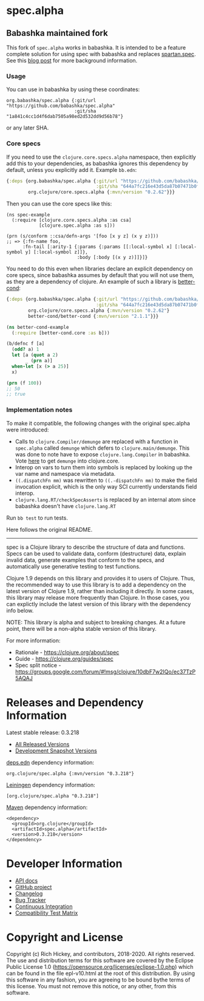 spec.alpha
========================================

## Babashka maintained fork

This fork of `spec.alpha` works in babashka. It is intended to be a feature
complete solution for using spec with babashka and replaces
[spartan.spec](https://github.com/borkdude/spartan.spec). See this [blog
post](https://blog.michielborkent.nl/using-clojure-spec-alpha-with-babashka.html)
for more background information.

### Usage

You can use in babashka by using these coordinates:

```
org.babashka/spec.alpha {:git/url "https://github.com/babashka/spec.alpha"
                         :git/sha "1a841c4cc1d4f6dab7505a98ed2d532dd9d56b78"}
```

or any later SHA.

### Core specs

If you need to use the `clojure.core.specs.alpha` namespace, then explicitly add
this to your dependencies, as babashka ignores this dependency by default,
unless you explicitly add it. Example `bb.edn`:


``` clojure
{:deps {org.babashka/spec.alpha {:git/url "https://github.com/babashka/spec.alpha"
                                 :git/sha "644a7fc216e43d5da87b07471b0f87d874107d1a"}
        org.clojure/core.specs.alpha {:mvn/version "0.2.62"}}}
```

Then you can use the core specs like this:

```
(ns spec-example
  (:require [clojure.core.specs.alpha :as csa]
            [clojure.spec.alpha :as s]))

(prn (s/conform ::csa/defn-args '[foo [x y z] (x y z)]))
;; => {:fn-name foo,
      :fn-tail [:arity-1 {:params {:params [[:local-symbol x] [:local-symbol y] [:local-symbol z]]},
                          :body [:body [(x y z)]]}]}
```

You need to do this even when libraries declare an explicit dependency on core
specs, since babashka assumes by default that you will not use them, as they are
a dependency of clojure. An example of such a library is
[better-cond](https://github.com/Engelberg/better-cond):

``` clojure
{:deps {org.babashka/spec.alpha {:git/url "https://github.com/babashka/spec.alpha"
                                 :git/sha "644a7fc216e43d5da87b07471b0f87d874107d1a"}
        org.clojure/core.specs.alpha {:mvn/version "0.2.62"}
        better-cond/better-cond {:mvn/version "2.1.1"}}}
```

``` clojure
(ns better-cond-example
  (:require [better-cond.core :as b]))

(b/defnc f [a]
  (odd? a) 1
  let [a (quot a 2)
       _ (prn a)]
  when-let [x (> a 25)]
  x)

(prn (f 100))
;; 50
;; true
```

### Implementation notes

To make it compatible, the following changes with the original spec.alpha were
introduced:

- Calls to `clojure.Compiler/demunge` are replaced with a function in
  `spec.alpha` called `demunge` which defers to `clojure.main/demunge`. This was
  done to note have to expose `clojure.lang.Compiler` in babashka. Vote
  [here](https://ask.clojure.org/index.php/11371/consider-adding-demunge-into-clojure-core)
  to get `demunge` into clojure.core.
- Interop on vars to turn them into symbols is replaced by
  looking up the var name and namespace via metadata.
- `((.dispatchFn mm)` was rewritten to `((.-dispatchFn mm)` to make the field
  invocation explicit, which is the only way SCI currently understands field
  interop.
- `clojure.lang.RT/checkSpecAsserts` is replaced by an internal atom since babashka doesn't have `clojure.lang.RT`


Run `bb test` to run tests.

Here follows the original README.

<hr>

spec is a Clojure library to describe the structure of data and functions. Specs can be used to validate data, conform (destructure) data, explain invalid data, generate examples that conform to the specs, and automatically use generative testing to test functions.

Clojure 1.9 depends on this library and provides it to users of Clojure. Thus, the recommended way to use this library is to add a dependency on the latest version of Clojure 1.9, rather than including it directly. In some cases, this library may release more frequently than Clojure. In those cases, you can explictly include the latest version of this library with the dependency info below.

NOTE: This library is alpha and subject to breaking changes. At a future point, there will be a non-alpha stable version of this library.

For more information:

* Rationale - https://clojure.org/about/spec
* Guide - https://clojure.org/guides/spec
* Spec split notice - https://groups.google.com/forum/#!msg/clojure/10dbF7w2IQo/ec37TzP5AQAJ

Releases and Dependency Information
========================================

Latest stable release: 0.3.218

* [All Released Versions](https://search.maven.org/#search%7Cgav%7C1%7Cg%3A%22org.clojure%22%20AND%20a%3A%22spec.alpha%22)
* [Development Snapshot Versions](https://oss.sonatype.org/index.html#nexus-search;gav~org.clojure~spec.alpha~~~)

[deps.edn](https://clojure.org/guides/deps_and_cli) dependency information:

    org.clojure/spec.alpha {:mvn/version "0.3.218"}

[Leiningen](https://github.com/technomancy/leiningen) dependency information:

    [org.clojure/spec.alpha "0.3.218"]

[Maven](https://maven.apache.org/) dependency information:

    <dependency>
      <groupId>org.clojure</groupId>
      <artifactId>spec.alpha</artifactId>
      <version>0.3.218</version>
    </dependency>

Developer Information
========================================

* [API docs](https://clojure.github.io/spec.alpha/)
* [GitHub project](https://github.com/clojure/spec.alpha)
* [Changelog](https://github.com/clojure/spec.alpha/blob/master/CHANGES.md)
* [Bug Tracker](https://clojure.atlassian.net/browse/CLJ)
* [Continuous Integration](https://build.clojure.org/job/spec.alpha/)
* [Compatibility Test Matrix](https://build.clojure.org/job/spec.alpha-test-matrix/)

Copyright and License
========================================

Copyright (c) Rich Hickey, and contributors, 2018-2020. All rights reserved.  The use and distribution terms for this software are covered by the Eclipse Public License 1.0 (https://opensource.org/licenses/eclipse-1.0.php) which can be found in the file epl-v10.html at the root of this distribution. By using this software in any fashion, you are agreeing to be bound bythe terms of this license.  You must not remove this notice, or any other, from this software.
